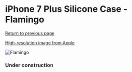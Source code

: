 # iPhone 7 Plus Silicone Case - Flamingo

[Return to previous page](/iphone_7)

[High-resolution image from Apple](https://store.storeimages.cdn-apple.com/8756/as-images.apple.com/is/MQ5D2?wid=4500&hei=4500&fmt=png)

<div style="width: 384px"><img src="/everyphone/MQ5D2.png" alt="Flamingo"></div>

### Under construction
